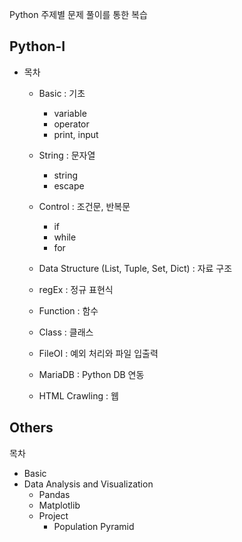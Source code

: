 Python 주제별 문제 풀이를 통한 복습
 
## Python-I 

* 목차  
  * Basic : 기초 
    * variable
    * operator
    * print, input
    
  * String : 문자열
    * string
    * escape
    
  * Control : 조건문, 반복문
    * if
    * while
    * for
    
  * Data Structure (List, Tuple, Set, Dict) : 자료 구조 
  * regEx : 정규 표현식
  * Function : 함수
  * Class : 클래스
  * FileOI : 예외 처리와 파일 입출력
  * MariaDB : Python DB 연동
  * HTML Crawling : 웹  

## Others

목차 
* Basic
* Data Analysis and Visualization
  * Pandas
  * Matplotlib 
  * Project 
    * Population Pyramid
